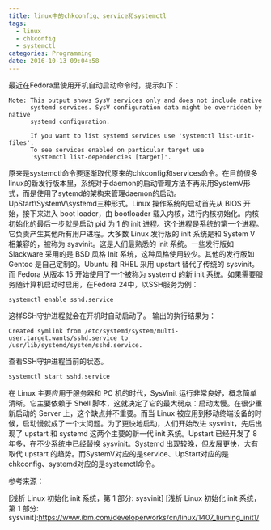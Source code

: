 ```yaml
---
title: linux中的chkconfig、service和systemctl
tags:
  - linux
  - chkconfig
  - systemctl
categories: Programming
date: 2016-10-13 09:04:58
---
```



最近在Fedora里使用开机自动启动命令时，提示如下：

```
Note: This output shows SysV services only and does not include native
      systemd services. SysV configuration data might be overridden by native
      systemd configuration.

      If you want to list systemd services use 'systemctl list-unit-files'.
      To see services enabled on particular target use
      'systemctl list-dependencies [target]'.
```

<!-- more -->

原来是systemctl命令要逐渐取代原来的chkconfig和services命令。在目前很多linux的新发行版本里，系统对于daemon的启动管理方法不再采用SystemV形式，而是使用了sytemd的架构来管理daemon的启动。UpStart\SystemV\systemd三种形式。Linux 操作系统的启动首先从 BIOS 开始，接下来进入 boot loader，由 bootloader 载入内核，进行内核初始化。内核初始化的最后一步就是启动 pid 为 1 的 init 进程。这个进程是系统的第一个进程。它负责产生其他所有用户进程。大多数 Linux 发行版的 init 系统是和 System V 相兼容的，被称为 sysvinit。这是人们最熟悉的 init 系统。一些发行版如 Slackware 采用的是 BSD 风格 Init 系统，这种风格使用较少。其他的发行版如 Gentoo 是自己定制的。Ubuntu 和 RHEL 采用 upstart 替代了传统的 sysvinit。而 Fedora 从版本 15 开始使用了一个被称为 systemd 的新 init 系统。如果需要服务随计算机启动时启用，在Fedora 24中，以SSH服务为例：

```
systemctl enable sshd.service
```
这样SSH守护进程就会在开机时自动启动了。
输出的执行结果为：

```
Created symlink from /etc/systemd/system/multi-user.target.wants/sshd.service to /usr/lib/systemd/system/sshd.service.
```

查看SSH守护进程当前的状态。

```Bash
systemctl start sshd.service
```

在 Linux 主要应用于服务器和 PC 机的时代，SysVinit 运行非常良好，概念简单清晰。它主要依赖于 Shell 脚本，这就决定了它的最大弱点：启动太慢。在很少重新启动的 Server 上，这个缺点并不重要。而当 Linux 被应用到移动终端设备的时候，启动慢就成了一个大问题。为了更快地启动，人们开始改进 sysvinit，先后出现了 upstart 和 systemd 这两个主要的新一代 init 系统。Upstart 已经开发了 8 年多，在不少系统中已经替换 sysvinit。Systemd 出现较晚，但发展更快，大有取代 upstart 的趋势。而SystemV对应的是service、UpStart对应的是chkconfig、systemd对应的是systemctl命令。

参考来源：

[浅析 Linux 初始化 init 系统，第 1 部分: sysvinit]
[浅析 Linux 初始化 init 系统，第 1 部分: sysvinit]:https://www.ibm.com/developerworks/cn/linux/1407_liuming_init1/
